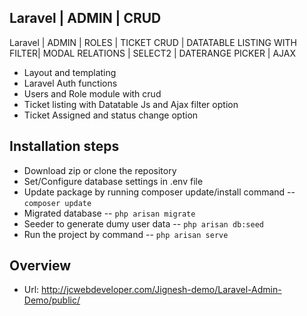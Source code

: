 ## Laravel | ADMIN | CRUD
Laravel | ADMIN | ROLES | TICKET CRUD | DATATABLE LISTING WITH FILTER| MODAL RELATIONS | SELECT2 | DATERANGE PICKER | AJAX

 - Layout and templating
 - Laravel Auth functions
 - Users and Role module with crud
 - Ticket listing with Datatable Js and Ajax filter option
 - Ticket Assigned and status change option

## Installation steps

 - Download zip or clone the repository
 - Set/Configure database settings in .env file
 - Update package by running composer update/install command -- `composer update`
 - Migrated database -- `php arisan migrate`
 - Seeder to generate dumy user data  -- `php arisan db:seed`
 - Run the project by command -- `php arisan serve`

## Overview 

 - Url: http://jcwebdeveloper.com/Jignesh-demo/Laravel-Admin-Demo/public/
